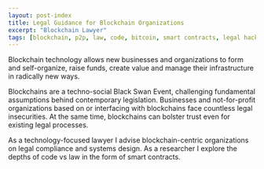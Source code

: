 ```yaml
---
layout: post-index
title: Legal Guidance for Blockchain Organizations
excerpt: "Blockchain Lawyer"
tags: [blockchain, p2p, law, code, bitcoin, smart contracts, legal hacking, legal automation]
---
```


Blockchain technology allows new businesses and organizations to form and self-organize, raise funds, create value and manage their infrastructure in radically new ways. 

Blockchains are a techno-social Black Swan Event, challenging fundamental assumptions behind contemporary legislation. Businesses and not-for-profit organizations based on or interfacing with blockchains face countless legal insecurities. At the same time, blockchains can bolster trust even for existing legal processes.

As a technology-focused lawyer I advise blockchain-centric organizations on legal compliance and systems design. As a researcher I explore the depths of code vs law in the form of smart contracts.